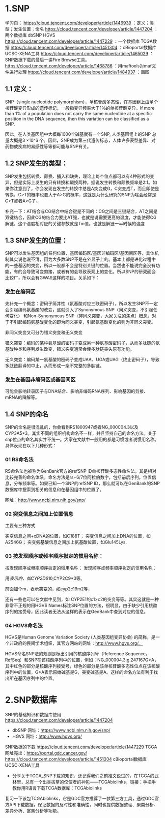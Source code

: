 
# 1.SNP   
学习自：
https://cloud.tencent.com/developer/article/1446939 ：定义；类型；发生位置；命名
https://cloud.tencent.com/developer/article/1447204 ：两个数据库 dbSNP HGVS
https://cloud.tencent.com/developer/article/1447229 ：一个数据库 TCGA数据
https://cloud.tencent.com/developer/article/1451304 ：cBioportal数据库  UCSC-XENA工具
https://cloud.tencent.com/developer/article/1465029 ：SNP数据下载的最后一讲Fire Browse工具。
https://cloud.tencent.com/developer/article/1468786 ：用maftools对maf文件进行处理
https://cloud.tencent.com/developer/article/1484937 ：画图


## 1.1 定义：

SNP（single nucleotide polymorphism），单核苷酸多态性，在基因组上由单个核苷酸变异形成的遗传标记，一般指变异频率大于1％的单核苷酸变异。If more than 1% of a population does not carry the same nucleotide at a specific position in the DNA sequence, then this variation can be classified as a SNP.

因此，在人类基因组中大概每1000个碱基就有一个SNP, 人类基因组上的SNP 总量大概是3 ×10^6 个。因此，SNP成为第三代遗传标志，人体许多表型差异、对药物或疾病的易感性等等都可能与SNP有关。

## 1.2 SNP发生的类型：

SNP发生包括转换、颠换、插入和缺失，理论上每个位点都可以有4种形式的变异，但是实际上发生的只有转换和颠换两种，据说发生转换和颠换频率是2:1。如果你注意到了，你会发现在发生的转换中总是A突变成G，C突变成T，而且即使是转换，C>T的概率也要大于A>G的概率，这就是为什么研究的SNP为啥会经常是C>T或者A>G了。

补充一下：AT结合与CG结合中结合键是不同的：CG之间是三键结合，AT之间是双键结合，因此CG的结合力要比AT强，也就是说需要更高的温度，才能使得CG解链，这个温度相对应的关键参数就是Tm值，也就是解链一半时候的温度
## 1.3 SNP发生的位置：

SNP可以发生基因组的任何位置，基因编码区/基因非编码区/基因间区等，具体机制其实说也说不清，因为大多数SNP不是在外显子上的。基本上都是进化过程中的一些基因的突变，所以一般都不会是特别关键的位置。当然也不能说完全没有功能，有的会导致可变剪接，或者有的会导致表观上的变化。所以SNP的研究面会比较广，所以会有GWAS这样的项目。关系如下：

### 发生在编码区 

先补充一个概念：密码子简并性（氨基酸对应三联密码子），所以发生SNP不一定会引起编码氨基酸的改变，这就引入了Synonymous SNP（同义突变，不引起任何变化） 和Non-Synonymous SNP（非同义突变，大家关注的焦点）概念。对于不引起编码氨基酸变化的即为同义突变，引起氨基酸变化的则为非同义突变。

非同义突变又可分为错义突变和无义突变

错义突变：编码的某种氨基酸的密码子变成另一种氨基酸密码子，从而多肽链的氨基酸种类和序列发生改变，错义突变通常会使多肽链丧失原有功能。

无义突变：编码某一氨基酸的密码子变成UAA、UGA或UAG（终止密码子），导致多肽链翻译的中止，从而形成一条不完整的多肽链。


### 发生在基因非编码区或基因间区

可能会影响转录因子与DNA结合、影响非编码RNA序列、影响基因的剪接、mRNA的降解等。

## 1.4 SNP的命名

SNP的命名是很混乱的，你会看到RS1800947或者NG_000004.3以及CYP3A5*3。其实不同的组织机构命名不一样，并且坚持自己的命名方法。关于snp位点的命名其实并不统一，大家在文献中一般用的都是习惯或者说惯用名称。具体表现在以下几种形式：
### 01 RS命名法

RS命名法也被称为GenBank官方的refSNP ID单核苷酸多态性命名法，其是相对比较完善的命名体系，命名方法是rs+6/7位阿拉伯数字，包括前后序列，位置信息，分布频率等。如果已知一个SNP的refSNP ID，那么就可以在GenBank的SNP数据库中搜索到相关的信息和在基因组中的位置了。

网址：http://www.ncbi.nlm.nih.gov/snp/

### 02 突变信息之间加上位置信息

主要有三种方式

突变信息之间+cDNA的位置，如C188T；
突变信息之间加上DNA的位置，如A2546G；
突变氨基酸信息之间加上氨基酸位置，如Glu145Lys.

### 03 按发现顺序或频率顺序拟定的惯用名称：
按发现顺序或频率顺序拟定的惯用名称：
发现顺序或频率顺序拟定的惯用名称：

用*表示的，如CYP2D6*10,CYP2C9*3等。

前面加个m，表示突变的，如cyp2c19m2等，

还有一些也可以在文献中见到，如 CYP2E1的c1>c2的突变等等。其实这就是一种非常不正规的用HGVS Names标注SNP位置的方法，很明显，由于缺少引用核酸序列的接受号，因此读者无法从这样的表示在GenBank中查到对应的信息。

### 04 HGVS命名法

HGVS是Human Genome Variation Society (人类基因组变异协会) 的简称，是一个非政府的民间学术组织，其官方网站的网址：http://www.hgvs.org/。

HGVS命名SNP法的规则是标出引用的核酸序列号（Reference Sequence，RefSeq）和SNP在该核酸序列中的位置，例如：NG_000004.3:g.247167G>A，其中红色的部分是核酸序列接受号，绿色的部分是该单核苷酸多态性位点在该核酸序列中的位置，G>A表示原始碱基是G，突变碱基是A。这样的命名方法有利于找出所在基因序列中的位置。

# 2.SNP数据库
SNP的基础知识和数据库使用
https://cloud.tencent.com/developer/article/1447204

- dbSNP 网址：https://www.ncbi.nlm.nih.gov/snp/    
- HGVS 网址：http://www.hgvs.org/  

SNP数据的下载
https://cloud.tencent.com/developer/article/1447229
TCGA网址亮出：https://portal.gdc.cancer.gov/ 
https://cloud.tencent.com/developer/article/1451304
cBioportal数据库
UCSC-XENA工具

- 分享关于TCGA_SNP下载的知识，还记得我们之前推文说过的，在TCGA的武林里，总有一个出类拔萃的佼佼者的神包——TCGAbiolinks，链接：手把手教你用R语言下载TCGA数据库：TCGAbiolinks

复习一下该包TCGAbiolinks，它是GDC官方推荐了一款第三方工具，通过GDC官方API下载数据，保证数据的及时性和准确性，同时也提供数据整理、聚类分析、差异分析、富集分析等功能。
